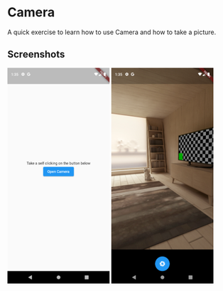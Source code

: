 # Camera

A quick exercise to learn how to use Camera and how to take a picture.

## Screenshots

<img src="screenshots/Screenshot_1622813701.png" width=230/> <img src="screenshots/Screenshot_1622813706.png" width=230/>